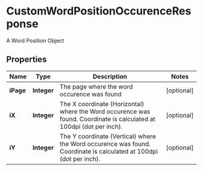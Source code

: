 

# CustomWordPositionOccurenceResponse

A Word Position Object

## Properties

| Name | Type | Description | Notes |
|------------ | ------------- | ------------- | -------------|
|**iPage** | **Integer** | The page where the word occurence was found |  [optional] |
|**iX** | **Integer** | The X coordinate (Horizontal) where the Word occurence was found.  Coordinate is calculated at 100dpi (dot per inch). |  [optional] |
|**iY** | **Integer** | The Y coordinate (Vertical) where the Word occurence was found.  Coordinate is calculated at 100dpi (dot per inch). |  [optional] |



